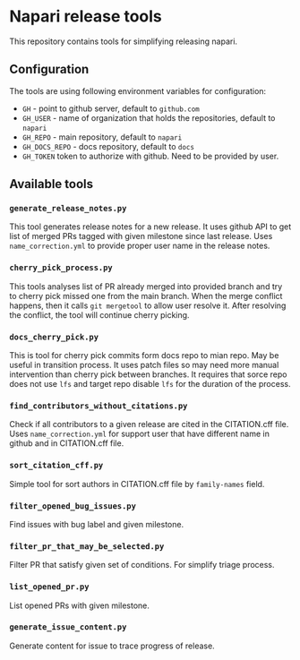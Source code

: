 # Napari release tools

This repository contains tools for simplifying releasing napari.

## Configuration

The tools are using following environment variables for configuration:

* `GH` - point to github server, default to `github.com`
* `GH_USER` - name of organization that holds the repositories, default to `napari`
* `GH_REPO` - main repository, default to `napari`
* `GH_DOCS_REPO` - docs repository, default to `docs`
* `GH_TOKEN` token to authorize with github. Need to be provided by user.


## Available tools

### `generate_release_notes.py`

This tool generates release notes for a new release. It uses github API to get list of merged PRs tagged with given milestone since last release. Uses `name_correction.yml` to provide proper user name in the release notes.

### `cherry_pick_process.py`

This tools analyses list of PR already merged into provided branch and try to cherry pick missed one from the main branch. When the merge conflict happens, then it calls `git mergetool` to allow user resolve it. After resolving the conflict, the tool will continue cherry picking.


### `docs_cherry_pick.py`

This is tool for cherry pick commits form docs repo to mian repo. May be useful in transition process. It uses patch files so may need more manual intervention than cherry pick between branches.
It requires that sorce repo does not use `lfs` and target repo disable `lfs` for the duration of the process.

### `find_contributors_without_citations.py`

Check if all contributors to a given release are cited in the CITATION.cff file. Uses `name_correction.yml` for support user that have different name in github and in CITATION.cff file.

### `sort_citation_cff.py`

Simple tool for sort authors in CITATION.cff file by `family-names` field.


### `filter_opened_bug_issues.py`

Find issues with bug label and given milestone.

### `filter_pr_that_may_be_selected.py`

Filter PR that satisfy given set of conditions. For simplify triage process.

### `list_opened_pr.py`

List opened PRs with given milestone.

### `generate_issue_content.py`

Generate content for issue to trace progress of release.
